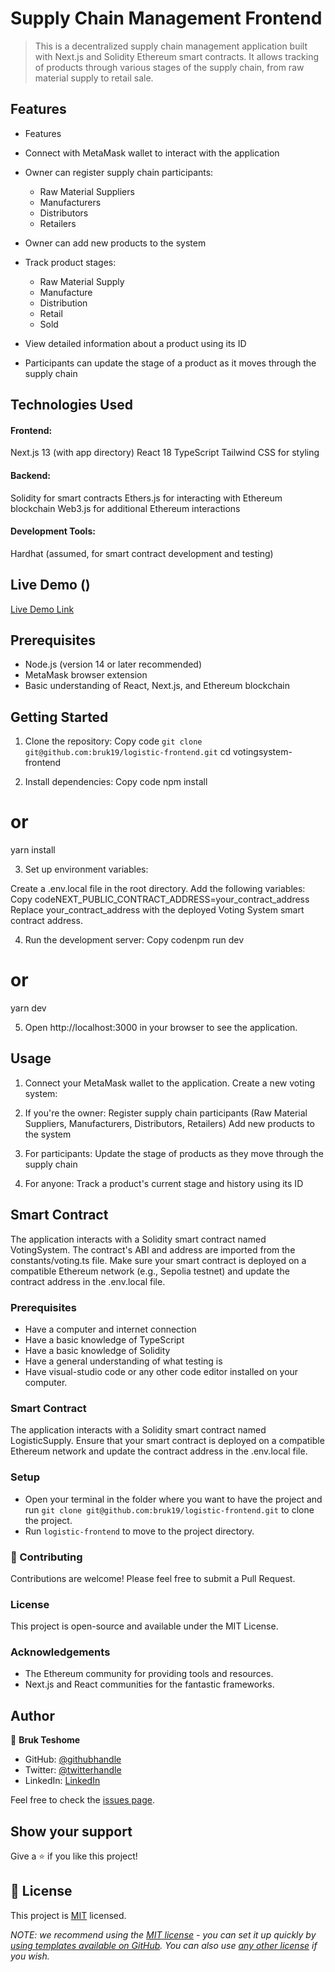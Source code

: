 # Supply Chain Management Frontend

> This is a decentralized supply chain management application built with Next.js and Solidity Ethereum smart contracts. It allows tracking of products through various stages of the supply chain, from raw material supply to retail sale.

## Features
- Features

- Connect with MetaMask wallet to interact with the application
- Owner can register supply chain participants:

  - Raw Material Suppliers
  - Manufacturers
  - Distributors
  - Retailers


- Owner can add new products to the system
- Track product stages:

  - Raw Material Supply
  - Manufacture
  - Distribution
  - Retail
  - Sold


- View detailed information about a product using its ID
- Participants can update the stage of a product as it moves through the supply chain

## Technologies Used
#### Frontend:
Next.js 13 (with app directory)
React 18
TypeScript
Tailwind CSS for styling


#### Backend:
Solidity for smart contracts
Ethers.js for interacting with Ethereum blockchain
Web3.js for additional Ethereum interactions


#### Development Tools:
Hardhat (assumed, for smart contract development and testing)

## Live Demo ()

[Live Demo Link]()

## Prerequisites

- Node.js (version 14 or later recommended)
- MetaMask browser extension
- Basic understanding of React, Next.js, and Ethereum blockchain

## Getting Started
1. Clone the repository:
Copy code `git clone git@github.com:bruk19/logistic-frontend.git`
cd votingsystem-frontend

2. Install dependencies:
Copy code npm install
# or
yarn install

3. Set up environment variables:

Create a .env.local file in the root directory.
Add the following variables:
Copy codeNEXT_PUBLIC_CONTRACT_ADDRESS=your_contract_address
Replace your_contract_address with the deployed Voting System smart contract address.


4. Run the development server:
Copy codenpm run dev
# or
yarn dev

5. Open http://localhost:3000 in your browser to see the application.


## Usage
1. Connect your MetaMask wallet to the application.
Create a new voting system:

2. If you're the owner:
Register supply chain participants (Raw Material Suppliers, Manufacturers, Distributors, Retailers)
Add new products to the system


3. For participants:
Update the stage of products as they move through the supply chain


4. For anyone:
Track a product's current stage and history using its ID


## Smart Contract
The application interacts with a Solidity smart contract named VotingSystem. The contract's ABI and address are imported from the constants/voting.ts file. Make sure your smart contract is deployed on a compatible Ethereum network (e.g., Sepolia testnet) and update the contract address in the .env.local file.

### Prerequisites
- Have a computer and internet connection
- Have a basic knowledge of TypeScript
- Have a basic knowledge of Solidity
- Have a general understanding of what testing is
- Have visual-studio code or any other code editor installed on your computer.

### Smart Contract
The application interacts with a Solidity smart contract named LogisticSupply. Ensure that your smart contract is deployed on a compatible Ethereum network and update the contract address in the .env.local file.

### Setup
- Open your terminal in the folder where you want to have the project and run `git clone git@github.com:bruk19/logistic-frontend.git` to clone the project.
- Run `logistic-frontend` to move to the project directory.

### 🤝 Contributing
Contributions are welcome! Please feel free to submit a Pull Request.

### License
This project is open-source and available under the MIT License.

### Acknowledgements
- The Ethereum community for providing tools and resources.
- Next.js and React communities for the fantastic frameworks.

## Author
👤 **Bruk Teshome**

- GitHub: [@githubhandle](https://github.com/bruk19)
- Twitter: [@twitterhandle](https://twitter.com/Bruktesh)
- LinkedIn: [LinkedIn](https://linkedin.com/in/bruk-teshome)


Feel free to check the [issues page](https://github.com/bruk19/logistic-frontend/issues).

## Show your support

Give a ⭐️ if you like this project!


## 📝 License

This project is [MIT](./LICENSE) licensed.

_NOTE: we recommend using the [MIT license](https://choosealicense.com/licenses/mit/) - you can set it up quickly by [using templates available on GitHub](https://docs.github.com/en/communities/setting-up-your-project-for-healthy-contributions/adding-a-license-to-a-repository). You can also use [any other license](https://choosealicense.com/licenses/) if you wish._
